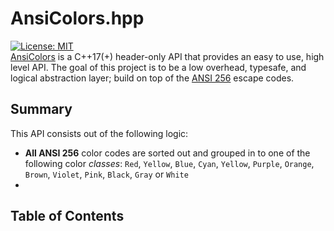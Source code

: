 # AnsiColors.hpp
[![License: MIT](https://img.shields.io/badge/license-MIT-blue.svg)](LICENSE) <br> 
[AnsiColors]([https://github.com/thomas-olijnsma/AnsiColors/src/AnsiColors.hpp](https://github.com/thomas-olijnsma/AnsiColors/blob/main/src/AnsiColors.hpp)) is a C++17(+) header-only API that provides an easy to use, high level API. The goal of this project is to be a low overhead, typesafe, and logical abstraction layer; build on top of the [ANSI 256](https://en.wikipedia.org/wiki/ANSI_escape_code) escape codes. <br>
## Summary
This API consists out of the following logic:
  * **All ANSI 256** color codes are sorted out and grouped in to one of the following color *classes*: `Red`, `Yellow`, `Blue`, `Cyan`, `Yellow`, `Purple`, `Orange`, `Brown`, `Violet`, `Pink`, `Black`, `Gray` or `White`
  * 


## Table of Contents
